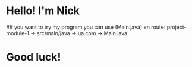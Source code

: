 # Hello! I'm Nick
#If you want to try my program you can use (Main.java) en route: project-module-1 -> src/main/java -> ua.com -> Main.java
# Good luck!
